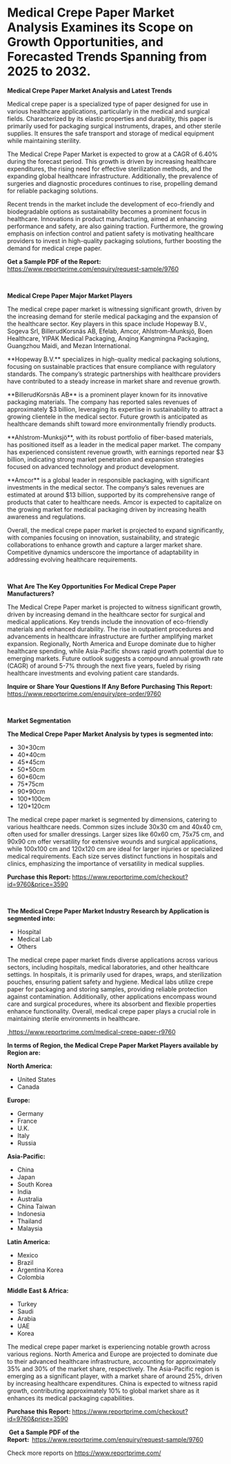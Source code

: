 <p><h1>Medical Crepe Paper Market Analysis Examines its Scope on Growth Opportunities, and Forecasted Trends Spanning from 2025 to 2032.</h1></p><p><strong>Medical Crepe Paper Market Analysis and Latest Trends</strong></p>
<p><p>Medical crepe paper is a specialized type of paper designed for use in various healthcare applications, particularly in the medical and surgical fields. Characterized by its elastic properties and durability, this paper is primarily used for packaging surgical instruments, drapes, and other sterile supplies. It ensures the safe transport and storage of medical equipment while maintaining sterility.</p><p>The Medical Crepe Paper Market is expected to grow at a CAGR of 6.40% during the forecast period. This growth is driven by increasing healthcare expenditures, the rising need for effective sterilization methods, and the expanding global healthcare infrastructure. Additionally, the prevalence of surgeries and diagnostic procedures continues to rise, propelling demand for reliable packaging solutions.</p><p>Recent trends in the market include the development of eco-friendly and biodegradable options as sustainability becomes a prominent focus in healthcare. Innovations in product manufacturing, aimed at enhancing performance and safety, are also gaining traction. Furthermore, the growing emphasis on infection control and patient safety is motivating healthcare providers to invest in high-quality packaging solutions, further boosting the demand for medical crepe paper.</p></p>
<p><strong>Get a Sample PDF of the Report:&nbsp;</strong> <a href="https://www.reportprime.com/enquiry/request-sample/9760?utm_campaign=2811&utm_medium=2&utm_source=Github&utm_content=ia&utm_term=20032025&utm_id=medical-crepe-paper">https://www.reportprime.com/enquiry/request-sample/9760</a></p>
<p>&nbsp;</p>
<p><strong>Medical Crepe Paper Major Market Players</strong></p>
<p><p>The medical crepe paper market is witnessing significant growth, driven by the increasing demand for sterile medical packaging and the expansion of the healthcare sector. Key players in this space include Hopeway B.V., Sogeva Srl, BillerudKorsnäs AB, Efelab, Amcor, Ahlstrom-Munksjö, Boen Healthcare, YIPAK Medical Packaging, Anqing Kangmingna Packaging, Guangzhou Maidi, and Mezan International.</p><p>**Hopeway B.V.** specializes in high-quality medical packaging solutions, focusing on sustainable practices that ensure compliance with regulatory standards. The company’s strategic partnerships with healthcare providers have contributed to a steady increase in market share and revenue growth.</p><p>**BillerudKorsnäs AB** is a prominent player known for its innovative packaging materials. The company has reported sales revenues of approximately $3 billion, leveraging its expertise in sustainability to attract a growing clientele in the medical sector. Future growth is anticipated as healthcare demands shift toward more environmentally friendly products.</p><p>**Ahlstrom-Munksjö**, with its robust portfolio of fiber-based materials, has positioned itself as a leader in the medical paper market. The company has experienced consistent revenue growth, with earnings reported near $3 billion, indicating strong market penetration and expansion strategies focused on advanced technology and product development.</p><p>**Amcor** is a global leader in responsible packaging, with significant investments in the medical sector. The company’s sales revenues are estimated at around $13 billion, supported by its comprehensive range of products that cater to healthcare needs. Amcor is expected to capitalize on the growing market for medical packaging driven by increasing health awareness and regulations.</p><p>Overall, the medical crepe paper market is projected to expand significantly, with companies focusing on innovation, sustainability, and strategic collaborations to enhance growth and capture a larger market share. Competitive dynamics underscore the importance of adaptability in addressing evolving healthcare requirements.</p></p>
<p>&nbsp;</p>
<p><strong>What Are The Key Opportunities For Medical Crepe Paper Manufacturers?</strong></p>
<p><p>The Medical Crepe Paper market is projected to witness significant growth, driven by increasing demand in the healthcare sector for surgical and medical applications. Key trends include the innovation of eco-friendly materials and enhanced durability. The rise in outpatient procedures and advancements in healthcare infrastructure are further amplifying market expansion. Regionally, North America and Europe dominate due to higher healthcare spending, while Asia-Pacific shows rapid growth potential due to emerging markets. Future outlook suggests a compound annual growth rate (CAGR) of around 5-7% through the next five years, fueled by rising healthcare investments and evolving patient care standards.</p></p>
<p><strong>Inquire or Share Your Questions If Any Before Purchasing This Report:</strong> <a href="https://www.reportprime.com/enquiry/pre-order/9760?utm_campaign=2811&utm_medium=2&utm_source=Github&utm_content=ia&utm_term=20032025&utm_id=medical-crepe-paper">https://www.reportprime.com/enquiry/pre-order/9760</a></p>
<p>&nbsp;</p>
<p><strong>Market Segmentation</strong></p>
<p><strong>The Medical Crepe Paper Market Analysis by types is segmented into:</strong></p>
<p><ul><li>30*30cm</li><li>40*40cm</li><li>45*45cm</li><li>50*50cm</li><li>60*60cm</li><li>75*75cm</li><li>90*90cm</li><li>100*100cm</li><li>120*120cm</li></ul></p>
<p><p>The medical crepe paper market is segmented by dimensions, catering to various healthcare needs. Common sizes include 30x30 cm and 40x40 cm, often used for smaller dressings. Larger sizes like 60x60 cm, 75x75 cm, and 90x90 cm offer versatility for extensive wounds and surgical applications, while 100x100 cm and 120x120 cm are ideal for larger injuries or specialized medical requirements. Each size serves distinct functions in hospitals and clinics, emphasizing the importance of versatility in medical supplies.</p></p>
<p><strong>Purchase this Report:&nbsp;</strong><a href="https://www.reportprime.com/checkout?id=9760&price=3590&utm_campaign=2811&utm_medium=2&utm_source=Github&utm_content=ia&utm_term=20032025&utm_id=medical-crepe-paper">https://www.reportprime.com/checkout?id=9760&price=3590</a></p>
<p>&nbsp;</p>
<p><strong>The Medical Crepe Paper Market Industry Research by Application is segmented into:</strong></p>
<p><ul><li>Hospital</li><li>Medical Lab</li><li>Others</li></ul></p>
<p><p>The medical crepe paper market finds diverse applications across various sectors, including hospitals, medical laboratories, and other healthcare settings. In hospitals, it is primarily used for drapes, wraps, and sterilization pouches, ensuring patient safety and hygiene. Medical labs utilize crepe paper for packaging and storing samples, providing reliable protection against contamination. Additionally, other applications encompass wound care and surgical procedures, where its absorbent and flexible properties enhance functionality. Overall, medical crepe paper plays a crucial role in maintaining sterile environments in healthcare.</p></p>
<p><a href="https://www.reportprime.com/medical-crepe-paper-r9760?utm_campaign=2811&utm_medium=2&utm_source=Github&utm_content=ia&utm_term=20032025&utm_id=medical-crepe-paper">&nbsp;https://www.reportprime.com/medical-crepe-paper-r9760</a></p>
<p><strong>In terms of Region, the Medical Crepe Paper Market Players available by Region are:</strong></p>
<p>
    <p> <strong> North America: </strong>
        <ul>
            <li>United States</li>
            <li>Canada</li>
        </ul>
        </p> 
    <p> <strong> Europe: </strong>
        <ul>
            <li>Germany</li>
            <li>France</li>
            <li>U.K.</li>
            <li>Italy</li>
            <li>Russia</li>
        </ul>
        </p> 
    <p> <strong> Asia-Pacific: </strong>
        <ul>
            <li>China</li>
            <li>Japan</li>
            <li>South Korea</li>
            <li>India</li>
            <li>Australia</li>
            <li>China Taiwan</li>
            <li>Indonesia</li>
            <li>Thailand</li>
            <li>Malaysia</li>
        </ul>
        </p> 
    <p> <strong> Latin America: </strong>
        <ul>
            <li>Mexico</li>
            <li>Brazil</li>
            <li>Argentina Korea</li>
            <li>Colombia</li>
        </ul>
        </p> 
    <p> <strong> Middle East & Africa: </strong>
        <ul>
            <li>Turkey</li>
            <li>Saudi</li>
            <li>Arabia</li>
            <li>UAE</li>
            <li>Korea</li>
        </ul>
    </p>
    </p>
<p><p>The medical crepe paper market is experiencing notable growth across various regions. North America and Europe are projected to dominate due to their advanced healthcare infrastructure, accounting for approximately 35% and 30% of the market share, respectively. The Asia-Pacific region is emerging as a significant player, with a market share of around 25%, driven by increasing healthcare expenditures. China is expected to witness rapid growth, contributing approximately 10% to global market share as it enhances its medical packaging capabilities.</p></p>
<p><strong>Purchase this Report: </strong><a href="https://www.reportprime.com/checkout?id=9760&price=3590&utm_campaign=2811&utm_medium=2&utm_source=Github&utm_content=ia&utm_term=20032025&utm_id=medical-crepe-paper">https://www.reportprime.com/checkout?id=9760&price=3590</a></p>
<p>&nbsp;<strong>Get a Sample PDF of the Report:&nbsp;&nbsp;</strong><a href="https://www.reportprime.com/enquiry/request-sample/9760?utm_campaign=2811&utm_medium=2&utm_source=Github&utm_content=ia&utm_term=20032025&utm_id=medical-crepe-paper">https://www.reportprime.com/enquiry/request-sample/9760</a></p>
<p><strong></strong></p>
<p>Check more reports on <a href="https://www.reportprime.com/?utm_campaign=2811&utm_medium=2&utm_source=Github&utm_content=ia&utm_term=20032025&utm_id=medical-crepe-paper">https://www.reportprime.com/</a></p>